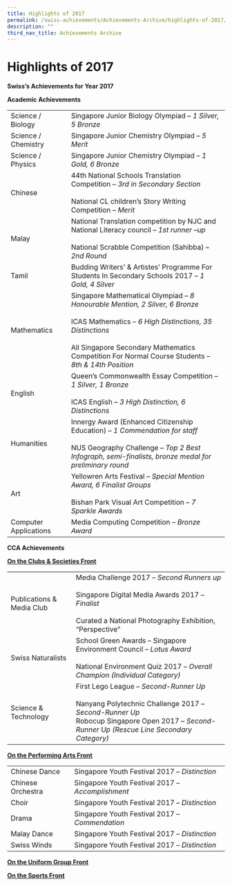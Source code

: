 ```yaml
---
title: Highlights of 2017
permalink: /swiss-achievements/Achievements-Archive/highlights-of-2017/
description: ""
third_nav_title: Achievements Archive
---
```

# Highlights of 2017

**Swiss’s Achievements for Year 2017**

**Academic Achievements**

|                       |                   |
|-----------------------|-------------------------------------|
| Science / Biology     | Singapore Junior Biology Olympiad – *1 Silver, 5 Bronze*                                                                         |
| Science / Chemistry   | Singapore Junior Chemistry Olympiad – *5 Merit*                                                      |
| Science / Physics     | Singapore Junior Chemistry Olympiad – *1 Gold, 6 Bronze*                                                                   |
| Chinese               | 44th National Schools Translation Competition – *3rd in Secondary Section*<br><br>National CL children’s Story Writing Competition – *Merit*                                                                                                      |
| Malay                 | National Translation competition by NJC and National Literacy council           – *1st runner –up*<br><br>National Scrabble Competition (Sahibba) – *2nd Round*                                                                                   |
| Tamil                 | Budding Writers’ & Artistes’ Programme For Students In Secondary Schools 2017 – *1 Gold, 4 Silver*                                                                    |
| Mathematics           | Singapore Mathematical Olympiad – *8 Honourable Mention, 2 Silver, 6 Bronze*<br><br>ICAS Mathematics – *6 High Distinctions, 35 Distinctions*<br><br>All Singapore Secondary Mathematics Competition For Normal Course Students – *8th & 14th Position* |
| English               | Queen’s Commonwealth Essay Competition – *1 Silver, 1 Bronze*<br><br>ICAS English – *3 High Distinction, 6 Distinctions*                                                                                            |
| Humanities            | Innergy Award (Enhanced Citizenship Education) – *1 Commendation for staff*<br><br>NUS Geography Challenge – *Top 2 Best Infograph, semi-finalists, bronze medal for preliminary round*                                                           |
| Art                   | Yellowren Arts Festival – *Special Mention Award, 6 Finalist Groups*<br><br>Bishan Park Visual Art Competition – *7 Sparkle Awards*             |
| Computer Applications | Media Computing Competition – *Bronze Award*                       |


**CCA Achievements**

<b><u>On the Clubs & Societies Front</u></b>

|                           |                                               |
|----------------------|------------------------------|
| Publications & Media Club | Media Challenge 2017 – *Second Runners up*<br><br>Singapore Digital Media Awards 2017 – *Finalist*<br><br>Curated a National Photography Exhibition, “Perspective”                           |
| Swiss Naturalists         | School Green Awards – Singapore Environment Council – *Lotus Award*<br><br>National Environment Quiz 2017 – *Overall Champion (Individual Category)*                                     |
| Science & Technology      | First Lego League – *Second-Runner Up*<br><br>Nanyang Polytechnic Challenge 2017 – *Second-Runner Up*<br>Robocup Singapore Open 2017 – *Second-Runner Up (Rescue Line Secondary Category)* |

<b><u>On the Performing Arts Front</u></b>

|                   |                                  |
|-------------------|-----------------------|
| Chinese Dance     | Singapore Youth Festival 2017 – *Distinction*    |
| Chinese Orchestra | Singapore Youth Festival 2017 – *Accomplishment* |
| Choir             | Singapore Youth Festival 2017 – *Distinction*    |
| Drama             | Singapore Youth Festival 2017 – *Commendation*   |
| Malay Dance       | Singapore Youth Festival 2017 – *Distinction*    |
| Swiss Winds       | Singapore Youth Festival 2017 – *Distinction*    |

<b><u>On the Uniform Group Front</u></b>

<b><u>On the Sports Front</u></b>